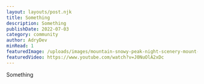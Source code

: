 ```yaml
---
layout: layouts/post.njk
title: Something
description: Something
publishDate: 2022-07-03
category: community
author: AdryDev
minRead: 1
featuredImage: /uploads/images/mountain-snowy-peak-night-scenery-mount-cook-new-zealand-8k-wallpaper-uhdpaper.com-376-0-h.jpg
featuredVideo: https://www.youtube.com/watch?v=J0NuOlA2xDc
---
```


S﻿omething
